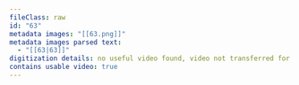 ```yaml
---
fileClass: raw
id: "63"
metadata images: "[[63.png]]"
metadata images parsed text:
  - "[[63|63]]"
digitization details: no useful video found, video not transferred for parsing
contains usable video: true
---
```

